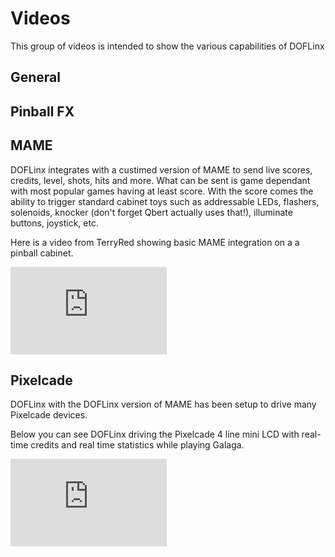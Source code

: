 # Videos

This group of videos is intended to show the various capabilities of DOFLinx

## General

## Pinball FX

## MAME

DOFLinx integrates with a custimed version of MAME to send live scores, credits, level, shots, hits and more.  What can be sent is game dependant with most popular games having at least score.  With the score comes the ability to trigger standard cabinet toys such as addressable LEDs, flashers, solenoids, knocker (don't forget Qbert actually uses that!), illuminate buttons, joystick, etc.

Here is a video from TerryRed showing basic MAME integration on a a pinball cabinet.

<iframe width="250" height="140" src="https://www.youtube.com/embed/d7bfWqKec6Q?si=3cDK4CW1Fu3QXooR" title="YouTube video player" frameborder="0" allow="accelerometer; autoplay; clipboard-write; encrypted-media; gyroscope; picture-in-picture; web-share" referrerpolicy="strict-origin-when-cross-origin" allowfullscreen></iframe>

## Pixelcade

DOFLinx with the DOFLinx version of MAME has been setup to drive many Pixelcade devices.

Below you can see DOFLinx driving the Pixelcade 4 line mini LCD with real-time credits and real time statistics while playing Galaga.

<iframe width="250" height="140" src="https://www.youtube.com/embed/y1O4GBnjgpY?si=sF8MXzGvUdpyDB6Q" title="YouTube video player" frameborder="0" allow="accelerometer; autoplay; clipboard-write; encrypted-media; gyroscope; picture-in-picture; web-share" referrerpolicy="strict-origin-when-cross-origin" allowfullscreen></iframe>

